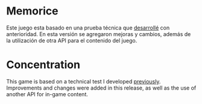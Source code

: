 # Memorice

Este juego esta basado en una prueba técnica que [desarrollé](https://github.com/stixbunny/concentration) con anterioridad. En esta versión se agregaron mejoras y cambios, además de la utilización de otra API para el contenido del juego.

# Concentration

This game is based on a technical test I developed [previously](https://github.com/stixbunny/concentration). Improvements and changes were added in this release, as well as the use of another API for in-game content.